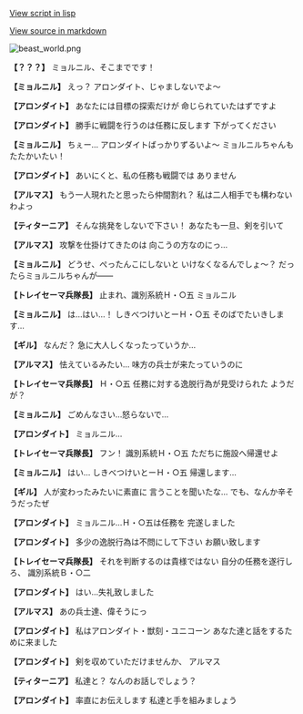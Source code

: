 [View script in lisp](../scripts/100301033.txt)

[View source in markdown](100301033.md)

![beast_world.png](../images/backgrounds/beast_world.png)

**【？？？】**
ミョルニル、そこまでです！

**【ミョルニル】**
えっ？
アロンダイト、じゃましないでよ～

**【アロンダイト】**
あなたには目標の探索だけが
命じられていたはずですよ

**【アロンダイト】**
勝手に戦闘を行うのは任務に反します
下がってください

**【ミョルニル】**
ちぇー…
アロンダイトばっかりずるいよ～
ミョルニルちゃんもたたかいたい！

**【アロンダイト】**
あいにくと、私の任務も戦闘では
ありません

**【アルマス】**
もう一人現れたと思ったら仲間割れ？
私は二人相手でも構わないわよっ

**【ティターニア】**
そんな挑発をしないで下さい！
あなたも一旦、剣を引いて

**【アルマス】**
攻撃を仕掛けてきたのは
向こうの方なのにっ…

**【ミョルニル】**
どうせ、ぺったんこにしないと
いけなくなるんでしょ～？
だったらミョルニルちゃんが――

**【トレイセーマ兵隊長】**
止まれ、識別系統Ｈ・○五
ミョルニル

**【ミョルニル】**
は…はい…！
しきべつけいとーＨ・○五
そのばでたいきします…

**【ギル】**
なんだ？
急に大人しくなったっていうか…

**【アルマス】**
怯えているみたい…
味方の兵士が来たっていうのに

**【トレイセーマ兵隊長】**
Ｈ・○五
任務に対する逸脱行為が見受けられた
ようだが？

**【ミョルニル】**
ごめんなさい…怒らないで…

**【アロンダイト】**
ミョルニル…

**【トレイセーマ兵隊長】**
フン！
識別系統Ｈ・○五
ただちに施設へ帰還せよ

**【ミョルニル】**
はい…
しきべつけいとーＨ・○五
帰還します…

**【ギル】**
人が変わったみたいに素直に
言うことを聞いたな…
でも、なんか辛そうだったぜ

**【アロンダイト】**
ミョルニル…Ｈ・○五は任務を
完遂しました

**【アロンダイト】**
多少の逸脱行為は不問にして下さい
お願い致します

**【トレイセーマ兵隊長】**
それを判断するのは貴様ではない
自分の任務を遂行しろ、
識別系統Ｂ・○二

**【アロンダイト】**
はい…失礼致しました

**【アルマス】**
あの兵士達、偉そうにっ

**【アロンダイト】**
私はアロンダイト・獣刻・ユニコーン
あなた達と話をするために来ました

**【アロンダイト】**
剣を収めていただけませんか、
アルマス

**【ティターニア】**
私達と？
なんのお話しでしょう？

**【アロンダイト】**
率直にお伝えします
私達と手を組みましょう